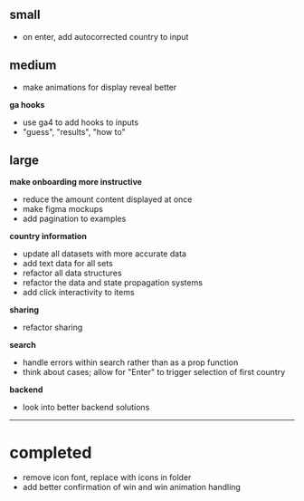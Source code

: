 ## small

- on enter, add autocorrected country to input

## medium

- make animations for display reveal better

**ga hooks**

- use ga4 to add hooks to inputs
- "guess", "results", "how to"

## large

**make onboarding more instructive**

- reduce the amount content displayed at once
- make figma mockups
- add pagination to examples

**country information**

- update all datasets with more accurate data
- add text data for all sets
- refactor all data structures
- refactor the data and state propagation systems
- add click interactivity to items

**sharing**

- refactor sharing

**search**

- handle errors within search rather than as a prop function
- think about cases; allow for "Enter" to trigger selection of first country

**backend**

- look into better backend solutions

---

# completed

- remove icon font, replace with icons in folder
- add better confirmation of win and win animation handling

